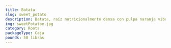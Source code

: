 ```yaml
---
title: Batata
slug: sweet_potato
description: Batata, raíz nutricionalmente densa con pulpa naranja vibrante, sabor dulce sutil y textura aterciopelada. Versátil en preparaciones saladas (asados, fritos, gratinados) y dulces (pay, muffins). Cargada con beta-caroteno, vitamina A y fibra dietética, es un sustituto saludable de la papa convencional por su bajo índice glucémico y ausencia de gluten. Base culinaria global desde América hasta Asia, adaptada a dietas modernas y tradicionales.
img: sweetPotatoe.jpg
category: Roots
packageType: Caja
pounds: 50 libras
---
```

